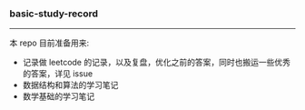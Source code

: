 ### basic-study-record

---

本 repo 目前准备用来:

- 记录做 leetcode 的记录，以及复盘，优化之前的答案，同时也搬运一些优秀的答案，详见 issue
- 数据结构和算法的学习笔记
- 数学基础的学习笔记
